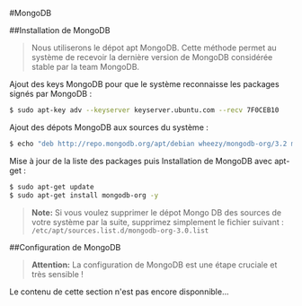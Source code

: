 #MongoDB

##Installation de MongoDB

>Nous utiliserons le dépot apt MongoDB. Cette méthode permet au système de recevoir la dernière version de MongoDB considérée stable par la team MongoDB.

Ajout des keys MongoDB pour que le système reconnaisse les packages signés par MongoDB :
```bash
$ sudo apt-key adv --keyserver keyserver.ubuntu.com --recv 7F0CEB10  
```

Ajout des dépots MongoDB aux sources du système :
```bash
$ echo "deb http://repo.mongodb.org/apt/debian wheezy/mongodb-org/3.2 main" | sudo tee /etc/apt/sources.list.d/mongodb-org-3.0.list
```

Mise à jour de la liste des packages puis Installation de MongoDB avec apt-get :
```bash
$ sudo apt-get update
$ sudo apt-get install mongodb-org -y
```

>**Note:** Si vous voulez supprimer le dépot Mongo DB des sources de votre système par la suite, supprimez simplement le fichier suivant :
`/etc/apt/sources.list.d/mongodb-org-3.0.list`

##Configuration de MongoDB

>**Attention:** La configuration de MongoDB est une étape cruciale et très sensible !

Le contenu de cette section n'est pas encore disponnible...